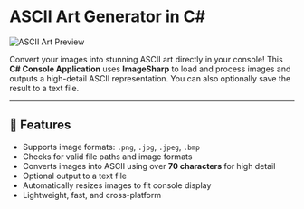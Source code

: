 # ASCII Art Generator in C#

![ASCII Art Preview](https://img.icons8.com/ios-filled/50/000000/console.png)

Convert your images into stunning ASCII art directly in your console! This **C# Console Application** uses **ImageSharp** to load and process images and outputs a high-detail ASCII representation. You can also optionally save the result to a text file.

---

## 🌟 Features

- Supports image formats: `.png`, `.jpg`, `.jpeg`, `.bmp`
- Checks for valid file paths and image formats
- Converts images into ASCII using over **70 characters** for high detail
- Optional output to a text file
- Automatically resizes images to fit console display
- Lightweight, fast, and cross-platform

